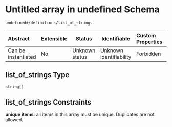 # Untitled array in undefined Schema

```txt
undefined#/definitions/list_of_strings
```




| Abstract            | Extensible | Status         | Identifiable            | Custom Properties | Additional Properties | Access Restrictions | Defined In                                                                  |
| :------------------ | ---------- | -------------- | ----------------------- | :---------------- | --------------------- | ------------------- | --------------------------------------------------------------------------- |
| Can be instantiated | No         | Unknown status | Unknown identifiability | Forbidden         | Allowed               | none                | [config_schema_v3.9.json\*](config_schema_v3.9.json "open original schema") |

## list_of_strings Type

`string[]`

## list_of_strings Constraints

**unique items**: all items in this array must be unique. Duplicates are not allowed.
